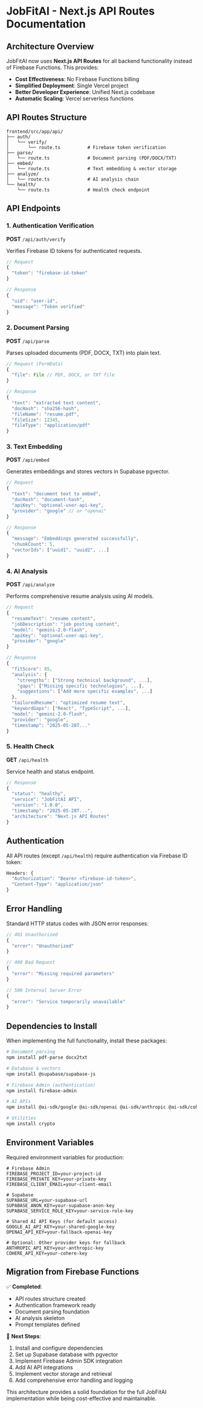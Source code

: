 # JobFitAI - Next.js API Routes Documentation

## Architecture Overview

JobFitAI now uses **Next.js API Routes** for all backend functionality instead of Firebase Functions. This provides:

- **Cost Effectiveness**: No Firebase Functions billing
- **Simplified Deployment**: Single Vercel project
- **Better Developer Experience**: Unified Next.js codebase
- **Automatic Scaling**: Vercel serverless functions

## API Routes Structure

```
frontend/src/app/api/
├── auth/
│   └── verify/
│       └── route.ts          # Firebase token verification
├── parse/
│   └── route.ts              # Document parsing (PDF/DOCX/TXT)
├── embed/
│   └── route.ts              # Text embedding & vector storage
├── analyze/
│   └── route.ts              # AI analysis chain
└── health/
    └── route.ts              # Health check endpoint
```

## API Endpoints

### 1. Authentication Verification

**POST** `/api/auth/verify`

Verifies Firebase ID tokens for authenticated requests.

```typescript
// Request
{
  "token": "firebase-id-token"
}

// Response
{
  "uid": "user-id",
  "message": "Token verified"
}
```

### 2. Document Parsing

**POST** `/api/parse`

Parses uploaded documents (PDF, DOCX, TXT) into plain text.

```typescript
// Request (FormData)
{
  "file": File // PDF, DOCX, or TXT file
}

// Response
{
  "text": "extracted text content",
  "docHash": "sha256-hash",
  "fileName": "resume.pdf",
  "fileSize": 12345,
  "fileType": "application/pdf"
}
```

### 3. Text Embedding

**POST** `/api/embed`

Generates embeddings and stores vectors in Supabase pgvector.

```typescript
// Request
{
  "text": "document text to embed",
  "docHash": "document-hash",
  "apiKey": "optional-user-api-key",
  "provider": "google" // or "openai"
}

// Response
{
  "message": "Embeddings generated successfully",
  "chunkCount": 5,
  "vectorIds": ["uuid1", "uuid2", ...]
}
```

### 4. AI Analysis

**POST** `/api/analyze`

Performs comprehensive resume analysis using AI models.

```typescript
// Request
{
  "resumeText": "resume content",
  "jobDescription": "job posting content",
  "model": "gemini-2.0-flash",
  "apiKey": "optional-user-api-key",
  "provider": "google"
}

// Response
{
  "fitScore": 85,
  "analysis": {
    "strengths": ["Strong technical background", ...],
    "gaps": ["Missing specific technologies", ...],
    "suggestions": ["Add more specific examples", ...]
  },
  "tailoredResume": "optimized resume text",
  "keywordGaps": ["React", "TypeScript", ...],
  "model": "gemini-2.0-flash",
  "provider": "google",
  "timestamp": "2025-05-28T..."
}
```

### 5. Health Check

**GET** `/api/health`

Service health and status endpoint.

```typescript
// Response
{
  "status": "healthy",
  "service": "JobFitAI API",
  "version": "1.0.0",
  "timestamp": "2025-05-28T...",
  "architecture": "Next.js API Routes"
}
```

## Authentication

All API routes (except `/api/health`) require authentication via Firebase ID token:

```typescript
Headers: {
  "Authorization": "Bearer <firebase-id-token>",
  "Content-Type": "application/json"
}
```

## Error Handling

Standard HTTP status codes with JSON error responses:

```typescript
// 401 Unauthorized
{
  "error": "Unauthorized"
}

// 400 Bad Request
{
  "error": "Missing required parameters"
}

// 500 Internal Server Error
{
  "error": "Service temporarily unavailable"
}
```

## Dependencies to Install

When implementing the full functionality, install these packages:

```bash
# Document parsing
npm install pdf-parse docx2txt

# Database & vectors
npm install @supabase/supabase-js

# Firebase Admin (authentication)
npm install firebase-admin

# AI APIs
npm install @ai-sdk/google @ai-sdk/openai @ai-sdk/anthropic @ai-sdk/cohere

# Utilities
npm install crypto
```

## Environment Variables

Required environment variables for production:

```env
# Firebase Admin
FIREBASE_PROJECT_ID=your-project-id
FIREBASE_PRIVATE_KEY=your-private-key
FIREBASE_CLIENT_EMAIL=your-client-email

# Supabase
SUPABASE_URL=your-supabase-url
SUPABASE_ANON_KEY=your-supabase-anon-key
SUPABASE_SERVICE_ROLE_KEY=your-service-role-key

# Shared AI API Keys (for default access)
GOOGLE_AI_API_KEY=your-shared-google-key
OPENAI_API_KEY=your-fallback-openai-key

# Optional: Other provider keys for fallback
ANTHROPIC_API_KEY=your-anthropic-key
COHERE_API_KEY=your-cohere-key
```

## Migration from Firebase Functions

✅ **Completed**:

- API routes structure created
- Authentication framework ready
- Document parsing foundation
- AI analysis skeleton
- Prompt templates defined

🔄 **Next Steps**:

1. Install and configure dependencies
2. Set up Supabase database with pgvector
3. Implement Firebase Admin SDK integration
4. Add AI API integrations
5. Implement vector storage and retrieval
6. Add comprehensive error handling and logging

This architecture provides a solid foundation for the full JobFitAI implementation while being cost-effective and maintainable.

